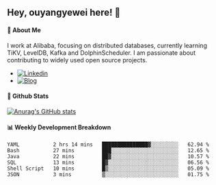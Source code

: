 ## Hey, ouyangyewei here! :wave:

#### :rocket: About Me
I work at Alibaba, focusing on distributed databases, currently learning TiKV, LevelDB, Kafka and DolphinScheduler. I am passionate about contributing to widely used open source projects.

- [![Linkedin](https://img.shields.io/badge/LinkedIn-ouyangyewei-blue)](https://www.linkedin.com/in/ouyangyewei/)
- [![Blog](https://img.shields.io/badge/Blog-yeweiouyang-orange)](https://blog.csdn.net/yeweiouyang)

#### :star2: Github Stats
[![Anurag's GitHub stats](https://github-readme-stats.vercel.app/api?username=ouyangyewei&show_icons=true&cache_seconds=3600&theme=tokyonight)](https://github.com/anuraghazra/github-readme-stats)

#### :bar_chart: Weekly Development Breakdown
<!--START_SECTION:waka-->

```text
YAML           2 hrs 14 mins   ███████████████▓░░░░░░░░░   62.94 %
Bash           27 mins         ███░░░░░░░░░░░░░░░░░░░░░░   12.65 %
Java           22 mins         ██▓░░░░░░░░░░░░░░░░░░░░░░   10.57 %
SQL            13 mins         █▓░░░░░░░░░░░░░░░░░░░░░░░   06.56 %
Shell Script   10 mins         █▒░░░░░░░░░░░░░░░░░░░░░░░   05.09 %
JSON           3 mins          ▒░░░░░░░░░░░░░░░░░░░░░░░░   01.75 %
```

<!--END_SECTION:waka-->
